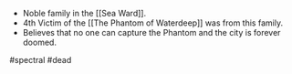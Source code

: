 - Noble family in the [[Sea Ward]].
- 4th Victim of the [[The Phantom of Waterdeep]] was from this family.
- Believes that no one can capture the Phantom and the city is forever doomed.

#spectral #dead 